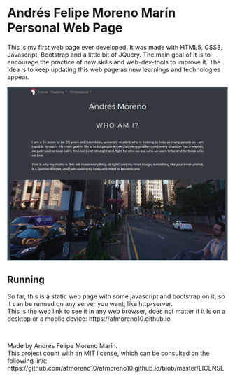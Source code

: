<h1> Andrés Felipe Moreno Marín Personal Web Page</h1>
<p>This is my first web page ever developed. It was made with HTML5, CSS3, Javascript, Bootstrap and a little bit of JQuery. The main goal of it is to encourage the practice of new skills and web-dev-tools to improve it. The idea is to keep updating this web page as new learnings and technologies appear. </p>
<img src="img/Captura.PNG">

<h2>Running</h2>
<p>So far, this is a static web page with some javascript and bootstrap on it, so it can be runned on any server you want, like http-server.<br> This is the web link to see it in any web browser, does not matter if it is on a desktop or a mobile device: https://afmoreno10.github.io </p>

<br>
<p>Made by Andrés Felipe Moreno Marín. <br> This project count with an MIT license, which can be consulted on the following link: https://github.com/afmoreno10/afmoreno10.github.io/blob/master/LICENSE 
